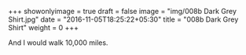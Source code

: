 +++
showonlyimage = true
draft = false
image = "img/008b Dark Grey Shirt.jpg"
date = "2016-11-05T18:25:22+05:30"
title = "008b Dark Grey Shirt"
weight = 0
+++

And I would walk 10,000 miles.

